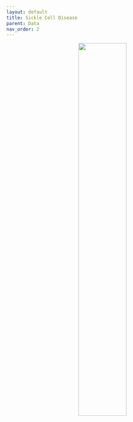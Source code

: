 ```yaml
---
layout: default
title: Sickle Cell Disease
parent: Data
nav_order: 2
---
```


<p align="center"><img src="../../assets/img/genemap-data-2.svg" height="50%" width="50%"></p>

